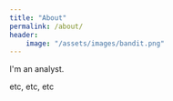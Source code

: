 ```yaml
---
title: "About"
permalink: /about/
header:
    image: "/assets/images/bandit.png"
---
```

I'm an analyst.

etc, etc, etc
